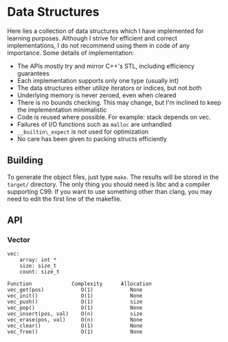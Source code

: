 # Data Structures
Here lies a collection of data structures which I have implemented for learning purposes. Although I strive for efficient and correct implementations, I do not recommend using them in code of any importance. Some details of implementation:

* The APIs mostly try and mirror C++'s STL, including efficiency guarantees
* Each implementation supports only one type (usually int)
* The data structures either utilize iterators or indices, but not both
* Underlying memory is never zeroed, even when cleared
* There is no bounds checking. This may change, but I'm inclined to keep the implementation minimalistic
* Code is reused where possible. For example: stack depends on vec.
* Failures of I/O functions such as `malloc` are unhandled
* `__builtin\_expect` is not used for optimization
* No care has been given to packing structs efficiently

## Building
To generate the object files, just type `make`. The results will be stored in the `target/` directory. The only thing you should need is libc and a compiler supporting C99. If you want to use something other than clang, you may need to edit the first line of the makefile.

## API

### Vector
```
vec:
    array: int *
    size: size_t
    count: size_t

Function             Complexity      Allocation
vec_get(pos)            O(1)            None
vec_init()              O(1)            None
vec_push()              O(1)            size
vec_pop()               O(1)            None
vec_insert(pos, val)    O(n)            size
vec_erase(pos, val)     O(n)            None
vec_clear()             O(1)            None
vec_free()              O(1)            None
```
